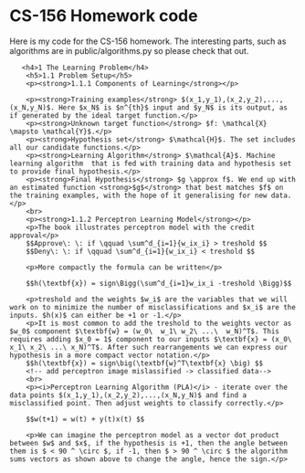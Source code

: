 # CS-156 Homework code
Here is my code for the CS-156 homework. The interesting parts, such as algorithms are in public/algorithms.py so please check that out.

       <h4>1 The Learning Problem</h4>
        <h5>1.1 Problem Setup</h5>
        <p><strong>1.1.1 Components of Learning</strong></p>
        
        <p><strong>Training examples</strong> $(x_1,y_1),(x_2,y_2),...,(x_N,y_N)$. Here $x_N$ is $n^{th}$ input and $y_N$ is its output, as if generated by the ideal target function.</p>
        <p><strong>Unknown target function</strong> $f: \mathcal{X} \mapsto \mathcal{Y}$.</p>
        <p><strong>Hypothesis set</strong> $\mathcal{H}$. The set includes all our candidate functions.</p>
        <p><strong>Learning Algorithm</strong> $\mathcal{A}$. Machine learning algorithm  that is fed with training data and hypothesis set  to provide final hypothesis.</p>
        <p><strong>Final Hypothesis</strong> $g \approx f$. We end up with an estimated function <strong>$g$</strong> that best matches $f$ on the training examples, with the hope of it generalising for new data.</p>
        <br>
        <p><strong>1.1.2 Perceptron Learning Model</strong></p>
        <p>The book illustrates perceptron model with the credit approval</p>
        $$Approve\: \: if \qquad \sum^d_{i=1}{w_ix_i} > treshold $$
        $$Deny\: \: if \qquad \sum^d_{i=1}{w_ix_i} < treshold $$
        
        <p>More compactly the formula can be written</p>
        
        $$h(\textbf{x}) = sign\Bigg(\sum^d_{i=1}w_ix_i -treshold \Bigg)$$
        
        <p>treshold and the weights $w_i$ are the variables that we will work on to minimize the number of misclassifications and $x_i$ are the inputs. $h(x)$ can either be +1 or -1.</p>
        <p>It is most common to add the treshold to the weights vector as $w_0$ component $\textbf{w} = (w_0\  w_1\ w_2\ ...\  w_N)^T$. This requires adding $x_0 = 1$ component to our inputs $\textbf{x} = (x_0\ x_1\ x_2\ ...\ x_N)^T$. After such rearrangements we can express our hypothesis in a more compact vector notation.</p>
        $$h(\textbf{x}) = sign\big(\textbf{w}^T\textbf{x} \big) $$
        <!-- add perceptron image mislassified -> classified data-->
        <br>
        <p><i>Perceptron Learning Algorithm (PLA)</i> - iterate over the data points $(x_1,y_1),(x_2,y_2),...,(x_N,y_N)$ and find a misclassified point. Then adjust weights to classify correctly.</p>
        
        $$w(t+1) = w(t) + y(t)x(t) $$
        
        <p>We can imagine the perceptron model as a vector dot product between $w$ and $x$, if the hypothesis is +1, then the angle between them is $ < 90 ^ \circ $, if -1, then $ > 90 ^ \circ $ the algorithm sums vectors as shown above to change the angle, hence the sign.</p>
        
